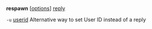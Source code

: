 <b>respawn</b> [<u>options</u>] <u>reply</u>

<code>-u</code> <u>userid</u>
Alternative way to set User ID instead of a reply
